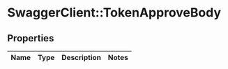 # SwaggerClient::TokenApproveBody

## Properties
Name | Type | Description | Notes
------------ | ------------- | ------------- | -------------

